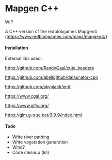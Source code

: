 # Mapgen C++

WIP

A C++ version of the redblobgames Mapgen4 (https://www.redblobgames.com/maps/mapgen4/)

#### Installation
External libs used:

https://github.com/RandyGaul/cute_headers

https://github.com/abellgithub/delaunator-cpp

https://github.com/skypjack/entt

https://www.cgal.org/

https://www.glfw.org/

https://glm.g-truc.net/0.9.9/index.html


#### Todo
- Write river pathing
- Write vegetation generation
- Wind?
- Code cleanup (lol)


